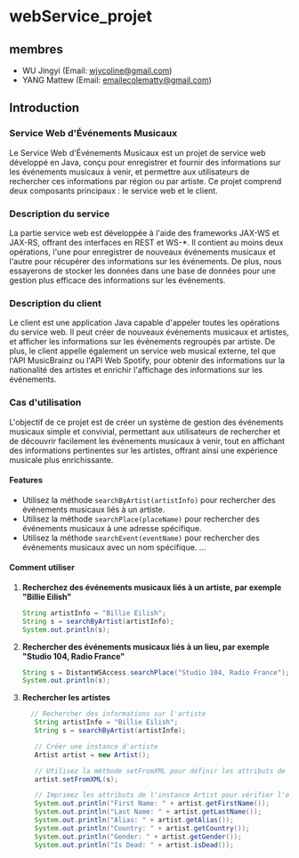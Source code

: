 # webService_projet

## membres

- WU Jingyi (Email: wjycoline@gmail.com)
- YANG Mattew (Email: emailecolematty@gmail.com)

## Introduction

### Service Web d'Événements Musicaux

Le Service Web d'Événements Musicaux est un projet de service web développé en Java, conçu pour enregistrer et fournir des informations sur les événements musicaux à venir, et permettre aux utilisateurs de rechercher ces informations par région ou par artiste. Ce projet comprend deux composants principaux : le service web et le client.

### Description du service
La partie service web est développée à l'aide des frameworks JAX-WS et JAX-RS, offrant des interfaces en REST et WS-*. Il contient au moins deux opérations, l'une pour enregistrer de nouveaux événements musicaux et l'autre pour récupérer des informations sur les événements. De plus, nous essayerons de stocker les données dans une base de données pour une gestion plus efficace des informations sur les événements.

### Description du client
Le client est une application Java capable d'appeler toutes les opérations du service web. Il peut créer de nouveaux événements musicaux et artistes, et afficher les informations sur les événements regroupés par artiste. De plus, le client appelle également un service web musical externe, tel que l'API MusicBrainz ou l'API Web Spotify, pour obtenir des informations sur la nationalité des artistes et enrichir l'affichage des informations sur les événements.

### Cas d'utilisation
L'objectif de ce projet est de créer un système de gestion des événements musicaux simple et convivial, permettant aux utilisateurs de rechercher et de découvrir facilement les événements musicaux à venir, tout en affichant des informations pertinentes sur les artistes, offrant ainsi une expérience musicale plus enrichissante.

#### Features

- Utilisez la méthode `searchByArtist(artistInfo)` pour rechercher des événements musicaux liés à un artiste.
- Utilisez la méthode `searchPlace(placeName)` pour rechercher des événements musicaux à une adresse spécifique.
- Utilisez la méthode `searchEvent(eventName)` pour rechercher des événements musicaux avec un nom spécifique.
...

#### Comment utiliser

1. **Recherchez des événements musicaux liés à un artiste, par exemple "Billie Eilish"**

   ```java
   String artistInfo = "Billie Eilish";
   String s = searchByArtist(artistInfo);
   System.out.println(s);

2. **Rechercher des événements musicaux liés à un lieu, par exemple "Studio 104, Radio France"**

   ```java
   String s = DistantWSAccess.searchPlace("Studio 104, Radio France");
   System.out.println(s);
   
3. **Rechercher les artistes**

   ```java
     // Rechercher des informations sur l'artiste
      String artistInfo = "Billie Eilish";
      String s = searchByArtist(artistInfo);

      // Créer une instance d'artiste
      Artist artist = new Artist();

      // Utilisez la méthode setFromXML pour définir les attributs de l'instance Artist
      artist.setFromXML(s);

      // Imprimez les attributs de l'instance Artist pour vérifier l'exactitude
      System.out.println("First Name: " + artist.getFirstName());
      System.out.println("Last Name: " + artist.getLastName());
      System.out.println("Alias: " + artist.getAlias());
      System.out.println("Country: " + artist.getCountry());
      System.out.println("Gender: " + artist.getGender());
      System.out.println("Is Dead: " + artist.isDead());


